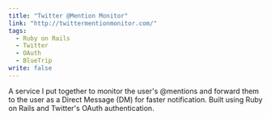 ```yaml
---
title: "Twitter @Mention Monitor"
link: "http://twittermentionmonitor.com/"
tags: 
  - Ruby on Rails
  - Twitter
  - OAuth
  - BlueTrip
write: false
---
```


A service I put together to monitor the user's @mentions and forward them to the user as a Direct Message (DM) for faster notification. Built using Ruby on Rails and Twitter's OAuth authentication.